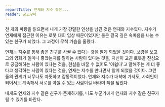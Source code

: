```yaml
---
reportTitle: 연재와 지수 같은...
reader: 군고구마
---
```


천 개의 파랑을 읽으면서 내게 가장 강렬한 인상을 남긴 것은 연재와 지수였다. 지수가 연재에게 접근한 이유는 로봇 대회 입상 때문이었지만 둘은 결국 깊은 속마음을 나눌 수 있는 친구가 되었다. 그 과정이 무척 가슴을 울렸다.

연재는 지수를 통해 좋은 친구를 사귈 수 있다는 것을 알게 되었을 것이다. 보경을 보고 그의 영화가 얼마나 좋았는지를 말하는 사람이 있다는 것을, 자신이 고친 로봇을 진심으로 궁금해하는 사람이 있다는 것을, 현실을 바꿀 수 없어도 '아쉽다'고 말해주는 게 더 좋다고 생각하는 사람이 있다는 것을, 연재는 지수를 만나면서 알게 되었을 것이다. 그런 둘의 관계가 너무나도 따뜻하고 감동적이었다. 연재와 지수가 대학에 가서도, 사회인이 되어서도 계속해서 서로를 아낄 수 있는 사람이길 바라며 책을 덮었다.

 내게도 연재와 지수 같은 친구가 존재하기를, 나도 누군가에게 연재와 지수 같은 친구가 될 수 있기를 바란다.